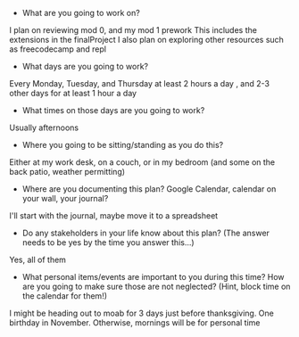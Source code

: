 - What are you going to work on?

I plan on reviewing mod 0, and my mod 1 prework
  This includes the extensions in the finalProject
  I also plan on exploring other resources such as freecodecamp and repl

- What days are you going to work?

Every Monday, Tuesday, and Thursday at least 2 hours a day , and 2-3 other days for at least 1 hour a day

- What times on those days are you going to work?

Usually afternoons

- Where you going to be sitting/standing as you do this?

Either at my work desk, on a couch, or in my bedroom (and some on the back patio, weather permitting)

- Where are you documenting this plan? Google Calendar, calendar on your wall, your journal?

I'll start with the journal, maybe move it to a spreadsheet

- Do any stakeholders in your life know about this plan? (The answer needs to be yes by the time you answer this...)

Yes, all of them

- What personal items/events are important to you during this time? How are you going to make sure those are not neglected? (Hint, block time on the calendar for them!)

I might be heading out to moab for 3 days just before thanksgiving. One birthday in November. Otherwise, mornings will be for personal time
